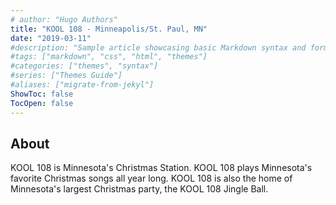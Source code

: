 ```yaml
---
# author: "Hugo Authors"
title: "KOOL 108 - Minneapolis/St. Paul, MN"
date: "2019-03-11"
#description: "Sample article showcasing basic Markdown syntax and formatting for HTML elements."
#tags: ["markdown", "css", "html", "themes"]
#categories: ["themes", "syntax"]
#series: ["Themes Guide"]
#aliases: ["migrate-from-jekyl"]
ShowToc: false
TocOpen: false
---
```


## About

KOOL 108 is Minnesota's Christmas Station.  KOOL 108 plays Minnesota's favorite Christmas songs all year long.  KOOL 108 is also the home of Minnesota's largest Christmas party, the KOOL 108 Jingle Ball.
